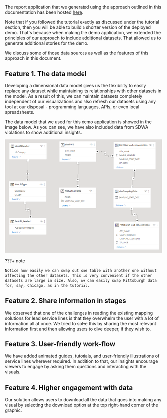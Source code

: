 The report application that we generated using the approach outlined in this documentation has been hosted [here](https://app.powerbi.com/view?r=eyJrIjoiN2VkNzY0MTktMDU4Zi00MzkzLTk2Y2YtOTJmY2E3N2MyYTk1IiwidCI6IjNhMzM0YmY0LThlNjEtNDNhOS04ZmY1LWFiYTQ0YzcxY2VhOCIsImMiOjZ9&pageName=ReportSection56a47a80c507793ad45d).

Note that if you followed the tutorial exactly as discussed under the tutorial section, then you will be able to build a shorter version of the deployed demo. That's because when making the demo application, we extended the principles of our approach to include additional datasets. That allowed us to generate additional stories for the demo.

We discuss some of those data sources as well as the features of this approach in this document.


## Feature 1. The data model

Developing a dimensional data model gives us the flexibility to easily replace any dataset while maintaining its relationships with other datasets in the model. As a result of this, we can maintain datasets completely independent of our visualizations and also refresh our datasets using any tool at our disposal - programming languages, APIs, or even local spreadsheets.

The data model that we used for this demo application is showed in the image below. As you can see, we have also included data from SDWA violations to show additional insights. 

![Data model](https://raw.githubusercontent.com/kedar-ketos/lead-service-line-map/main/docs/images/8_data_model.png)

???+ note

    Notice how easily we can swap out one table with another one without affecting the other datasets. This is very convenient if the other datasets are large in size. Also, we can easily swap Pittsburgh data for, say, Chicago, as in the tutorial.


## Feature 2. Share information in stages

We observed that one of the challenges in reading the existing mapping solutions for lead service lines is that they overwhelm the user with a lot of information all at once. We tried to solve this by sharing the most relevant information first and then allowing users to dive deeper, if they wish to.


## Feature 3. User-friendly work-flow

We have added animated guides, tutorials, and user-friendly illustrations of service lines wherever required. In addition to that, our insights encourage viewers to engage by asking them questions and interacting with the visuals.

## Feature 4. Higher engagement with data

Our solution allows users to download all the data that goes into making any visual by selecting the download option at the top right-hand corner of the graphic.